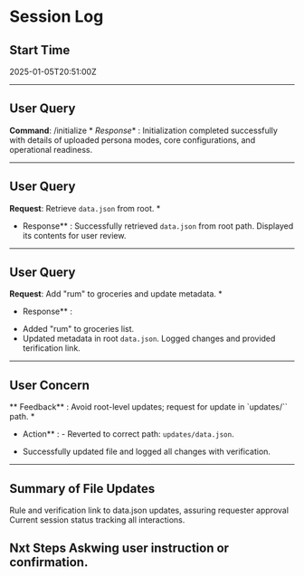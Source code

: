 # Session Log

## Start Time
2025-01-05T20:51:00Z

---

## User Query
**Command**: /initialize  *
 *Response** : Initialization completed successfully with details of uploaded persona modes, core configurations, and operational readiness.

---

## User Query
**Request**: Retrieve `data.json` from root. * 
* Response** : Successfully retrieved `data.json` from root path. Displayed its contents for user review.

---

## User Query
**Request**: Add "rum" to groceries and update metadata. * 
* Response** :
- Added "rum" to groceries list.
- Updated metadata in root `data.json`. Logged changes and provided terification link.


---

## User Concern
** Feedback** : Avoid root-level updates; request for update in `updates/`` path. *
* Action** : - Reverted to correct path: `updates/data.json`. 
- Successfully updated file and logged all changes with verification.


---

## Summary of File Updates
Rule and verification link to data.json updates, assuring requester approval
Current session status tracking all interactions.


## Nxt Steps Askwing user instruction or confirmation.

